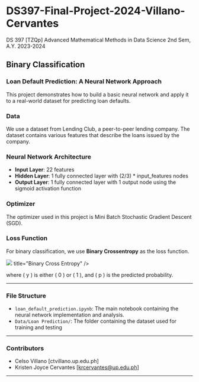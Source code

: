 # DS397-Final-Project-2024-Villano-Cervantes
DS 397 [TZQp] Advanced Mathematical Methods in Data Science
2nd Sem, A.Y. 2023-2024

## Binary Classification

### Loan Default Prediction: A Neural Network Approach

This project demonstrates how to build a basic neural network and apply it to a real-world dataset for predicting loan defaults.

### Data

We use a dataset from Lending Club, a peer-to-peer lending company. The dataset contains various features that describe the loans issued by the company.

### Neural Network Architecture

- **Input Layer**: 22 features
- **Hidden Layer**: 1 fully connected layer with (2/3) * input_features nodes
- **Output Layer**: 1 fully connected layer with 1 output node using the sigmoid activation function

### Optimizer

The optimizer used in this project is Mini Batch Stochastic Gradient Descent (SGD).

### Loss Function

For binary classification, we use **Binary Crossentropy** as the loss function.

<img src="https://latex.codecogs.com/svg.latex?\Large&space;L%20=%20-\left[y%20\ln(p)%20+%20(1-y)%20\ln(1-p)\right]" /> title="Binary Cross Entropy" />

where \( y \) is either \( 0 \) or \( 1 \), and \( p \) is the predicted probability.

---

### File Structure

- `loan_default_prediction.ipynb`: The main notebook containing the neural network implementation and analysis.
- `Data/Loan Prediction/`: The folder containing the dataset used for training and testing

---

### Contributors

- Celso Villano [ctvillano.up.edu.ph]
- Kristen Joyce Cervantes [krcervantes@up.edu.ph]


---
